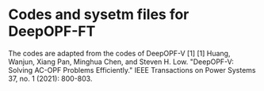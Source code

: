 # Codes and sysetm files for DeepOPF-FT
The codes are adapted from the codes of DeepOPF-V [1]
[1] Huang, Wanjun, Xiang Pan, Minghua Chen, and Steven H. Low. "DeepOPF-V: Solving AC-OPF Problems Efficiently." IEEE Transactions on Power Systems 37, no. 1 (2021): 800-803.

